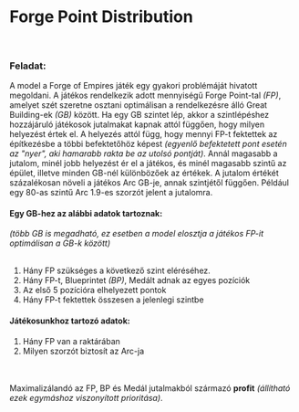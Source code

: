 <h1>Forge Point Distribution</h1>
<br>
<h3>Feladat:</h3>
<p>
A model a Forge of Empires játék egy gyakori problémáját hivatott megoldani. A játékos rendelkezik adott mennyiségű Forge Point-tal <i>(FP)</i>, amelyet szét szeretne osztani optimálisan a rendelkezésre álló Great Building-ek <i>(GB)</i> között. Ha egy GB szintet lép, akkor a szintlépéshez hozzájáruló játékosok jutalmakat kapnak attól függően, hogy milyen helyezést értek el. A helyezés attól függ, hogy mennyi FP-t fektettek az építkezésbe a többi befektetőhöz képest <i>(egyenlő befektetett pont esetén az "nyer", aki hamarabb rakta be az utolsó pontját)</i>. Annál magasabb a jutalom, minél jobb helyezést ér el a játékos, és minél magasabb szintű az épület, illetve minden GB-nél különbözőek az értékek. A jutalom értékét százalékosan növeli a játékos Arc GB-je, annak szintjétől függően. Például egy 80-as szintű Arc 1.9-es szorzót jelent a jutalomra. 
</p>

<h4>Egy GB-hez az alábbi adatok tartoznak:</h4>
<i>(több GB is megadható, ez esetben a model elosztja a játékos FP-it optimálisan a GB-k között)</i>
<br></br>
<ol>
<li>Hány FP szükséges a következő szint eléréséhez. </li>
<li>Hány FP-t, Blueprintet <i>(BP)</i>, Medált adnak az egyes pozíciók </li>
<li>Az első 5 pozícióra elhelyezett pontok </li>
<li>Hány FP-t fektettek összesen a jelenlegi szintbe</li>
</ol>

<h4>Játékosunkhoz tartozó adatok:</h4>

<ol>
<li>Hány FP van a raktárában</li>
<li>Milyen szorzót biztosít az Arc-ja</li>
<br></br>
</ol>
<p>Maximalizálandó az FP, BP és Medál jutalmakból származó <b>profit</b> <i>(állítható ezek egymáshoz viszonyított prioritása)</i>.</p>
